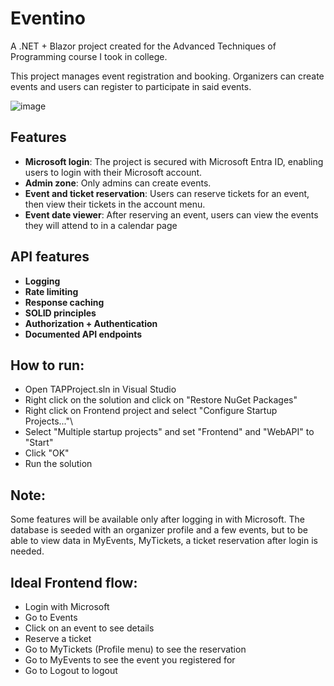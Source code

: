 # Eventino 
 
A .NET + Blazor project created for the Advanced Techniques of Programming course I took in college.

This project manages event registration and booking. 
Organizers can create events and users can register to participate in said events.

![image](https://github.com/user-attachments/assets/5f6011e4-9c1c-475b-97f1-445ed2a74254)

## Features
- **Microsoft login**: The project is secured with Microsoft Entra ID, enabling users to login with their Microsoft account.
- **Admin zone**: Only admins can create events.
- **Event and ticket reservation**: Users can reserve tickets for an event, then view their tickets in the account menu.
- **Event date viewer**: After reserving an event, users can view the events they will attend to in a calendar page

## API features
- **Logging**
- **Rate limiting**
- **Response caching**
- **SOLID principles**
- **Authorization + Authentication**
- **Documented API endpoints**

## How to run:

- Open TAPProject.sln in Visual Studio
- Right click on the solution and click on "Restore NuGet Packages"
- Right click on Frontend project and select "Configure Startup Projects..."\
- Select "Multiple startup projects" and set "Frontend" and "WebAPI" to "Start"
- Click "OK"
- Run the solution

## Note: 
Some features will be available only after logging in with Microsoft. 
The database is seeded with an organizer profile and a few events, but to be able to view data in MyEvents, MyTickets, a ticket reservation after login is needed.
 
## Ideal Frontend flow:
- Login with Microsoft
- Go to Events
- Click on an event to see details
- Reserve a ticket
- Go to MyTickets (Profile menu) to see the reservation
- Go to MyEvents to see the event you registered for
- Go to Logout to logout

